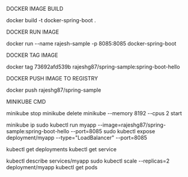 DOCKER IMAGE BUILD 

docker build -t docker-spring-boot .

DOCKER RUN IMAGE

docker run --name rajesh-sample -p 8085:8085 docker-spring-boot

DOCKER TAG IMAGE

docker tag 73692afd539b rajeshg87/spring-sample:spring-boot-hello

DOCKER PUSH IMAGE TO REGISTRY

docker push rajeshg87/spring-sample

MINIKUBE CMD

minikube stop
minikube delete
minikube --memory 8192 --cpus 2 start

minikube ip
sudo kubectl run myapp --image=rajeshg87/spring-sample:spring-boot-hello --port=8085
sudo kubectl expose deployment/myapp --type="LoadBalancer" --port=8085

kubectl get deployments
kubectl get service

kubectl describe services/myapp
sudo kubectl scale --replicas=2 deployment/myapp
kubectl get pods